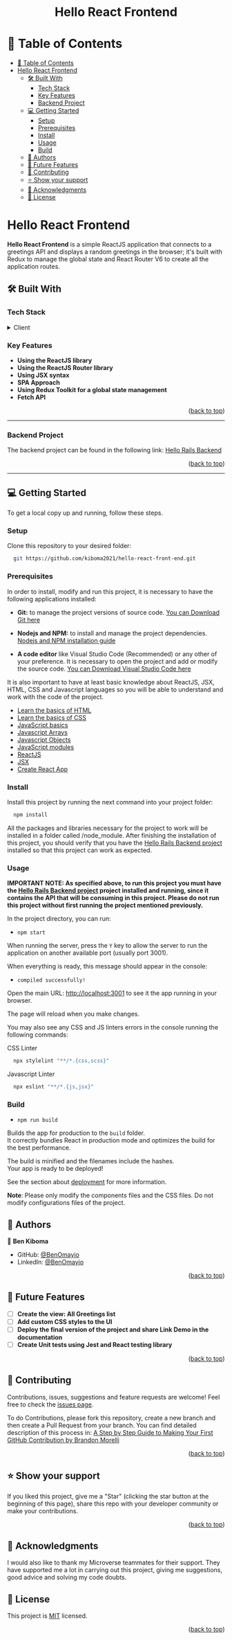 <a name="readme-top"></a>
<div align="center">
  <h1><b>Hello React Frontend</b></h1>
</div>

# 📗 Table of Contents

- [📗 Table of Contents](#-table-of-contents)
- [Hello React Frontend](#hello-react-frontend)
  - [🛠 Built With ](#-built-with-)
    - [Tech Stack ](#tech-stack-)
    - [Key Features ](#key-features-)
    - [Backend Project  ](#backend-project--)
  - [💻 Getting Started ](#-getting-started-)
    - [Setup](#setup)
    - [Prerequisites](#prerequisites)
    - [Install](#install)
    - [Usage](#usage)
    - [Build](#build)
  - [👥 Authors ](#-authors-)
  - [🔭 Future Features ](#-future-features-)
  - [🤝 Contributing ](#-contributing-)
  - [⭐️ Show your support ](#️-show-your-support-)
  - [🙏 Acknowledgments ](#-acknowledgments-)
  - [📝 License ](#-license-)

# Hello React Frontend<a name="about-project"></a>

**Hello React Frontend** is a simple ReactJS application that connects to a greetings API and displays a random greetings in the browser; it's built with Redux to manage the global state and React Router V6 to create all the application routes.

## 🛠 Built With <a name="built-with"></a>

### Tech Stack <a name="tech-stack"></a>

<details>
  <summary>Client</summary>
  <ul>
    <li><a href="https://es.react.dev">React Library</a></li>
    <li><a href="https://reactrouter.com/en/main">React Router</a></li>
    <li><a href="https://nodejs.org">Node.js</a></li>
    <li><a href="https://create-react-app.dev">Create React App</a></li>
    <li><a href="https://stylelint.io/">Stylelint.io</a></li>
    <li><a href="https://eslint.org/">ESlint.org</a></li>
    <li><a href="https://redux-toolkit.js.org/">Redux Toolkit</a></li>
  </ul>
</details>

### Key Features <a name="key-features"></a>

- **Using the ReactJS library**
- **Using the ReactJS Router library**
- **Using JSX syntax**
- **SPA Approach**
- **Using Redux Toolkit for a global state management**
- **Fetch API**

<p align="right">(<a href="#readme-top">back to top</a>)</p>

---

### Backend Project  <a name="backend-project"></a>

The backend project can be found in the following link: [Hello Rails Backend](https://github.com/kiboma2021/hello-rails-back-end)

<p align="right">(<a href="#readme-top">back to top</a>)</p>

---

## 💻 Getting Started <a name="getting-started"></a>

To get a local copy up and running, follow these steps.

### Setup

Clone this repository to your desired folder:

```sh
  git https://github.com/kiboma2021/hello-react-front-end.git
```

### Prerequisites

In order to install, modify and run this project, it is necessary to have the following applications installed:

- **Git:** to manage the project versions of source code. [You can Download Git here](https://git-scm.com/)

- **Nodejs and NPM:** to install and manage the project dependencies. [Nodejs and NPM installation guide](https://docs.npmjs.com/downloading-and-installing-node-js-and-npm)

- **A code editor** like Visual Studio Code (Recommended) or any other of your preference. It is necessary to open the project and add or modify the source code. [You can Download Visual Studio Code here](https://code.visualstudio.com/)

It is also important to have at least basic knowledge about ReactJS, JSX, HTML, CSS and Javascript languages so you will be able to understand and work with the code of the project.

- [Learn the basics of HTML](https://developer.mozilla.org/en-US/docs/Web/HTML)
- [Learn the basics of CSS](https://developer.mozilla.org/en-US/docs/Web/CSS)
- [JavaScript basics](https://developer.mozilla.org/en-US/docs/Learn/Getting_started_with_the_web/JavaScript_basics)
- [Javascript Arrays](https://developer.mozilla.org/es/docs/Web/JavaScript/Reference/Global_Objects/Array)
- [Javascript Objects](https://developer.mozilla.org/en-US/docs/Web/JavaScript/Reference/Global_Objects/Object)
- [JavaScript modules](https://developer.mozilla.org/en-US/docs/Web/JavaScript/Guide/Modules)
- [ReactJS](https://react.dev/learn)
- [JSX](https://react.dev/learn/writing-markup-with-jsx)
- [Create React App](https://github.com/facebook/create-react-app)

### Install

Install this project by running the next command into your project folder:

```sh
  npm install
```

All the packages and libraries necessary for the project to work will be installed in a folder called /node_module. After finishing the installation of this project, you should verify that you have the [Hello Rails Backend project](https://github.com/kiboma2021/hello-rails-back-end) installed so that this project can work as expected.

### Usage

**IMPORTANT NOTE: As specified above, to run this project you must have the [Hello Rails Backend project](https://github.com/kiboma2021/hello-rails-back-end) project installed and running, since it contains the API that will be consuming in this project. Please do not run this project without first running the project mentioned previously.**

In the project directory, you can run:

- `npm start`

When running the server, press the `Y` key to allow the server to run the application on another available port (usually port 3001).

When everything is ready, this message should appear in the console:
- `compiled successfully!`

Open the main URL: [http://localhost:3001](http://localhost:3001) to see it the app running in your browser.

The page will reload when you make changes.

You may also see any CSS and JS linters errors in the console running the following commands:

CSS Linter
```sh
  npx stylelint "**/*.{css,scss}"
```

Javascript Linter
```sh
  npx eslint "**/*.{js,jsx}"
```

### Build

- `npm run build`

Builds the app for production to the `build` folder.\
It correctly bundles React in production mode and optimizes the build for the best performance.

The build is minified and the filenames include the hashes.\
Your app is ready to be deployed!

See the section about [deployment](https://facebook.github.io/create-react-app/docs/deployment) for more information.

**Note**: Please only modify the components files and the CSS files. Do not modify configurations files of the project.

## 👥 Authors <a name="authors"></a>

👤 **Ben Kiboma**

- GitHub: [@BenOmayio](https://github.com/kiboma2021)
- LinkedIn: [@BenOmayio](https://www.linkedin.com/in/ben-kiboma/)

<p align="right">(<a href="#readme-top">back to top</a>)</p>

## 🔭 Future Features <a name="future-features"></a>

- [ ] **Create the view: All Greetings list**
- [ ] **Add custom CSS styles to the UI**
- [ ] **Deploy the final version of the project and share Link Demo in the documentation**
- [ ] **Create Unit tests using Jest and React testing library**

<p align="right">(<a href="#readme-top">back to top</a>)</p>

## 🤝 Contributing <a name="contributing"></a>

Contributions, issues, suggestions and feature requests are welcome!
Feel free to check the [issues page](../../issues/).

To do Contributions, please fork this repository, create a new branch and then create a Pull Request from your branch. You can find detailed description of this process in: [A Step by Step Guide to Making Your First GitHub Contribution by Brandon Morelli](https://codeburst.io/a-step-by-step-guide-to-making-your-first-github-contribution-5302260a2940)

<p align="right">(<a href="#readme-top">back to top</a>)</p>

## ⭐️ Show your support <a name="support"></a>

If you liked this project, give me a "Star" (clicking the star button at the beginning of this page), share this repo with your developer community or make your contributions.

<p align="right">(<a href="#readme-top">back to top</a>)</p>

## 🙏 Acknowledgments <a name="acknowledgements"></a>

I would also like to thank my Microverse teammates for their support. They have supported me a lot in carrying out this project, giving me suggestions, good advice and solving my code doubts.

## 📝 License <a name="license"></a>

This project is [MIT](./LICENSE) licensed.

<p align="right">(<a href="#readme-top">back to top</a>)</p>